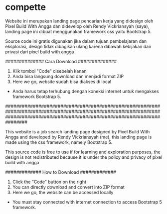 # compette

Website ini merupakan landing page pencarian kerja yang didesign oleh Pixel Build With Angga dan didevelop oleh Rendy Vickriansyah (saya), landing page ini dibuat menggunakan framework css yaitu Bootstrap 5.

Source code ini gratis digunakan jika dalam tujuan pembelajaran dan eksplorasi, design tidak dibagikan ulang karena dibawah kebijakan dan privasi dari pixel build with angga

############## Cara Download ##############

1. Klik tombol "Code" disebelah kanan
2. Anda bisa langsung download dan menjadi format ZIP
3. Here we go, website sudah bisa diakses di local

* Anda harus tetap terhubung dengan koneksi internet untuk mengakses framework Bootstrap 5.


################################################################################################################################################################################


This website is a job search landing page designed by Pixel Build With Angga and developed by Rendy Vickriansyah (me), this landing page is made using the css framework, namely Bootstrap 5.

This source code is free to use if for learning and exploration purposes, the design is not redistributed because it is under the policy and privacy of pixel build with angga

############# How to Download #############

1. Click the "Code" button on the right
2. You can directly download and convert into ZIP format
3. Here we go, the website can be accessed locally

* You must stay connected with internet connection to access Bootstrap 5 framework.

